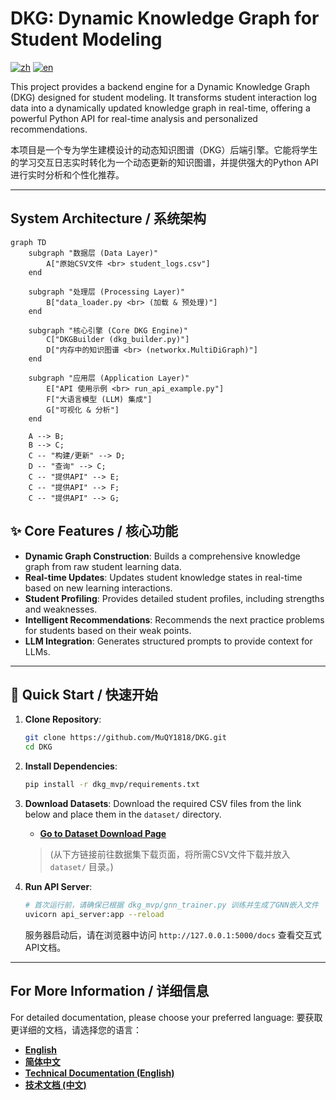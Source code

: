 # DKG: Dynamic Knowledge Graph for Student Modeling

[![zh](https://img.shields.io/badge/language-简体中文-blue.svg)](./README_zh.md)
[![en](https://img.shields.io/badge/language-English-blue.svg)](./README_en.md)

This project provides a backend engine for a Dynamic Knowledge Graph (DKG) designed for student modeling. It transforms student interaction log data into a dynamically updated knowledge graph in real-time, offering a powerful Python API for real-time analysis and personalized recommendations.

本项目是一个专为学生建模设计的动态知识图谱（DKG）后端引擎。它能将学生的学习交互日志实时转化为一个动态更新的知识图谱，并提供强大的Python API进行实时分析和个性化推荐。

---

## System Architecture / 系统架构

```mermaid
graph TD
    subgraph "数据层 (Data Layer)"
        A["原始CSV文件 <br> student_logs.csv"]
    end

    subgraph "处理层 (Processing Layer)"
        B["data_loader.py <br> (加载 & 预处理)"]
    end

    subgraph "核心引擎 (Core DKG Engine)"
        C["DKGBuilder (dkg_builder.py)"]
        D["内存中的知识图谱 <br> (networkx.MultiDiGraph)"]
    end

    subgraph "应用层 (Application Layer)"
        E["API 使用示例 <br> run_api_example.py"]
        F["大语言模型 (LLM) 集成"]
        G["可视化 & 分析"]
    end

    A --> B;
    B --> C;
    C -- "构建/更新" --> D;
    D -- "查询" --> C;
    C -- "提供API" --> E;
    C -- "提供API" --> F;
    C -- "提供API" --> G;
```

## ✨ Core Features / 核心功能

- **Dynamic Graph Construction**: Builds a comprehensive knowledge graph from raw student learning data.
- **Real-time Updates**: Updates student knowledge states in real-time based on new learning interactions.
- **Student Profiling**: Provides detailed student profiles, including strengths and weaknesses.
- **Intelligent Recommendations**: Recommends the next practice problems for students based on their weak points.
- **LLM Integration**: Generates structured prompts to provide context for LLMs.

---

## 🚀 Quick Start / 快速开始

1.  **Clone Repository**:
    ```bash
    git clone https://github.com/MuQY1818/DKG.git
    cd DKG
    ```

2.  **Install Dependencies**:
    ```bash
    pip install -r dkg_mvp/requirements.txt
    ```
    
3.  **Download Datasets**:
    Download the required CSV files from the link below and place them in the `dataset/` directory.
    - **[Go to Dataset Download Page](https://github.com/MuQY1818/DKG/releases/tag/dataset)**
    > (从下方链接前往数据集下载页面，将所需CSV文件下载并放入 `dataset/` 目录。)

4.  **Run API Server**:
    ```bash
    # 首次运行前，请确保已根据 dkg_mvp/gnn_trainer.py 训练并生成了GNN嵌入文件
    uvicorn api_server:app --reload
    ```
    服务器启动后，请在浏览器中访问 `http://127.0.0.1:5000/docs` 查看交互式API文档。

---

## For More Information / 详细信息

For detailed documentation, please choose your preferred language:
要获取更详细的文档，请选择您的语言：

- **[English](./README_en.md)**
- **[简体中文](./README_zh.md)**
- **[Technical Documentation (English)](./TECHNICAL_DOCUMENTATION_en.md)**
- **[技术文档 (中文)](./TECHNICAL_DOCUMENTATION.md)** 